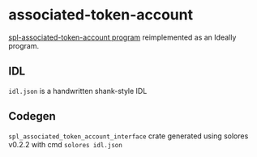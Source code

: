 # associated-token-account

[spl-associated-token-account program](https://github.com/solana-labs/solana-program-library/tree/master/associated-token-account) reimplemented as an Ideally program.

## IDL

`idl.json` is a handwritten shank-style IDL

## Codegen

`spl_associated_token_account_interface` crate generated using solores v0.2.2 with cmd `solores idl.json`
